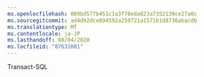 ```yaml
---
ms.openlocfilehash: 009bd577b451c1a3f78eda823a7352139ce27a0c
ms.sourcegitcommit: ad4d92dce894592a259721a1571b1d8736abacdb
ms.translationtype: MT
ms.contentlocale: ja-JP
ms.lasthandoff: 08/04/2020
ms.locfileid: "87631081"
---
```

 Transact\-SQL 